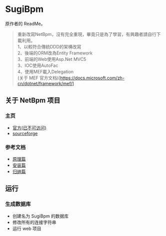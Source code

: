 # SugiBpm
原作者的 ReadMe。
> 重新改寫NetBpm，沒有完全重現，畢竟只是為了學習，有興趣者請自行下載利用。    
> 1、以較符合傳統DDD的架構改寫   
> 2、後端的ORM改為Entity Framework   
> 3、前端的Web使用Asp.Net MVC5   
> 3、IOC使用AutoFac   
> 4、使用MEF載入Delegation    
> (关于 MEF 官方文档)[https://docs.microsoft.com/zh-cn/dotnet/framework/mef/]

## 关于 NetBpm 项目
### 主页
- [官方(已不可访问)](http://www.netbpm.org)
- [sourceforge](https://sourceforge.net/projects/netbpm/)

### 参考文档
- [原理篇](http://www.uml.org.cn/soa/201512302.asp)
- [安装篇](https://www.geek-share.com/detail/2424683961.html)
- [归纳篇](https://www.cnblogs.com/anbylau2130/p/3878115.html)

## 运行
### 生成数据库
- 创建名为 SugiBpm 的数据库
- 修改所有的连接字符串
- 运行 web 项目



